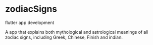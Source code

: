 # zodiacSigns
flutter app development

A app that explains both mythological and astrological meanings of all zodiac signs, including Greek, Chinese, Finish and indian.
